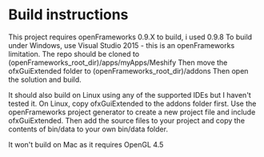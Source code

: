 # Build instructions

This project requires openFrameworks 0.9.X to build, i used 0.9.8
To build under Windows, use Visual Studio 2015 - this is an openFrameworks limitation.
The repo should be cloned to (openFrameworks_root_dir)/apps/myApps/Meshify
Then move the ofxGuiExtended folder to (openFrameworks_root_dir)/addons
Then open the solution and build.

It should also build on Linux using any of the supported IDEs but I haven't tested it.
On Linux, copy ofxGuiExtended to the addons folder first.
Use the openFrameworks project generator to create a new project file and include ofxGuiExtended.
Then add the source files to your project and copy the contents of bin/data to your own bin/data folder.

It won't build on Mac as it requires OpenGL 4.5 
